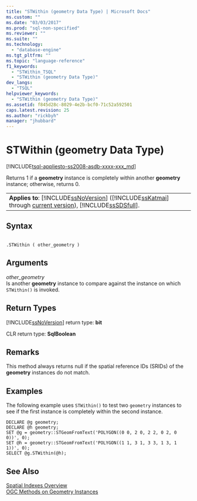 ```yaml
---
title: "STWithin (geometry Data Type) | Microsoft Docs"
ms.custom: ""
ms.date: "03/03/2017"
ms.prod: "sql-non-specified"
ms.reviewer: ""
ms.suite: ""
ms.technology: 
  - "database-engine"
ms.tgt_pltfrm: ""
ms.topic: "language-reference"
f1_keywords: 
  - "STWithin_TSQL"
  - "STWithin (geometry Data Type)"
dev_langs: 
  - "TSQL"
helpviewer_keywords: 
  - "STWithin (geometry Data Type)"
ms.assetid: f845d28c-8029-4e2b-bcf0-71c52a592501
caps.latest.revision: 25
ms.author: "rickbyh"
manager: "jhubbard"
---
```

# STWithin (geometry Data Type)
[!INCLUDE[tsql-appliesto-ss2008-asdb-xxxx-xxx_md](../../../relational-databases/import-export/includes/tsql-appliesto-ss2008-asdb-xxxx-xxx-md.md)]

  Returns 1 if a **geometry** instance is completely within another **geometry** instance; otherwise, returns 0.  
  
||  
|-|  
|**Applies to**: [!INCLUDE[ssNoVersion](../../../advanced-analytics/r-services/includes/ssnoversion-md.md)] ([!INCLUDE[ssKatmai](../../../analysis-services/data-mining/includes/sskatmai-md.md)] through [current version](http://go.microsoft.com/fwlink/p/?LinkId=299658)), [!INCLUDE[ssSDSfull](../../../analysis-services/multidimensional-models/includes/sssdsfull-md.md)].|  
  
## Syntax  
  
```  
  
.STWithin ( other_geometry )  
```  
  
## Arguments  
 *other_geometry*  
 Is another **geometry** instance to compare against the instance on which `STWithin()` is invoked.  
  
## Return Types  
 [!INCLUDE[ssNoVersion](../../../advanced-analytics/r-services/includes/ssnoversion-md.md)] return type: **bit**  
  
 CLR return type: **SqlBoolean**  
  
## Remarks  
 This method always returns null if the spatial reference IDs (SRIDs) of the **geometry** instances do not match.  
  
## Examples  
 The following example uses `STWithin()` to test two `geometry` instances to see if the first instance is completely within the second instance.  
  
```  
DECLARE @g geometry;  
DECLARE @h geometry;  
SET @g = geometry::STGeomFromText('POLYGON((0 0, 2 0, 2 2, 0 2, 0 0))', 0);  
SET @h = geometry::STGeomFromText('POLYGON((1 1, 3 1, 3 3, 1 3, 1 1))', 0);  
SELECT @g.STWithin(@h);  
```  
  
## See Also  
 [Spatial Indexes Overview](../../../relational-databases/spatial/spatial-indexes-overview.md)   
 [OGC Methods on Geometry Instances](../../../t-sql/data-types/ogc-methods-on-geometry-instances.md)  
  
  